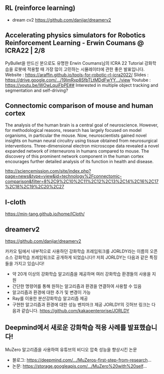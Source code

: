## RL (reinforce learning)
 * dream cv2 https://github.com/danijar/dreamerv2


## Accelerating physics simulators for Robotics Reinforcement Learning - Erwin Coumans @ ICRA22 | 2/8
PyBullet을 만드신 분으로도 유명한 Erwin Coumans님의 ICRA 22 Tutorial
강화학습을 로봇에 적용할 때 가장 많이 고민하는 시뮬레이터에 관한 좋은 발표입니다. 
Website : https://araffin.github.io/tools-for-robotic-rl-icra2022/
Slides : https://drive.google.com/.../19ImRxp8SfbTLtMDdFwYY.../view
Youtube : https://youtu.be/WOwLquiFbPE## Interested in multiple object tracking and segmentation and self-driving?

## Connectomic comparison of mouse and human cortex

The analysis of the human brain is a central goal of neuroscience. However, for methodological reasons, research has largely focused on model organisms, in particular the mouse. Now, neuroscientists gained novel insights on human neural circuitry using tissue obtained from neurosurgical interventions. Three-dimensional electron microscope data revealed a novel expanded network of interneurons in humans compared to mouse. The discovery of this prominent network component in the human cortex encourages further detailed analysis of its function in health and disease.

http://sciencemission.com/site/index.php?page=news&type=view&id=technology%2Fconnectomic-comparison&filter=8%2C9%2C10%2C11%2C12%2C13%2C14%2C16%2C17%2C18%2C19%2C20%2C27
## I-cloth


https://min-tang.github.io/home/ICloth/

## dreamerv2

https://github.com/danijar/dreamerv2

카카오 팀에서 내부적으로 사용하던 강화학습 프레임워크를 JORLDY라는 이름의 오픈소스 강화학습 프레임워크로 공개하게 되었습니다!! 저희 JORLDY는 다음과 같은 특징들을 가지고 있습니다!
- 약 20개 이상의 강화학습 알고리즘을 제공하며 여러 강화학습 환경들의 사용을 지원
- 간단한 명령어를 통해 원하는 알고리즘과 환경을 연결하여 사용할 수 있음
- 알고리즘과 환경에 대한 추가 및 변경이 가능
- Ray를 이용한 분산강화학습 알고리즘 제공
- 구현한 알고리즘과 환경에 대한 성능 벤치마크 제공
JORLDY의 깃허브 링크는 다음과 같습니다. 
https://github.com/kakaoenterprise/JORLDY


## Deepmind에서 새로운 강화학습 적용 사례를 발표했습니다!
MuZero 알고리즘을 사용하여 유튜브의 비디오 압축 성능을 향상시킨 논문
* 블로그: https://deepmind.com/.../MuZeros-first-step-from-research...
* 논문: https://storage.googleapis.com/.../MuZero%20with%20self...
